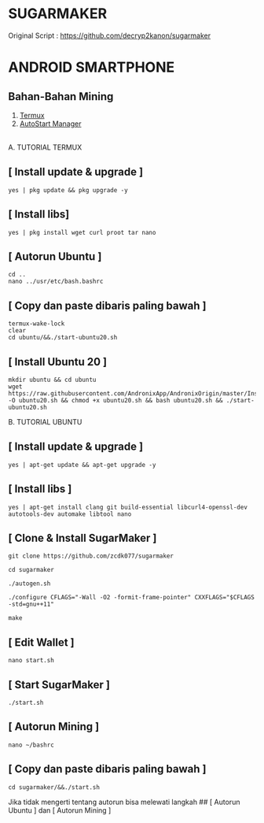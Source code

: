 # SUGARMAKER
Original Script : https://github.com/decryp2kanon/sugarmaker

# ANDROID SMARTPHONE

## Bahan-Bahan Mining
1. <a href=https://moneyblink.com/UhQzhTymk>Termux</a>
2. <a href=https://moneyblink.com/7kzerY1eXJx1>AutoStart Manager</a> <br><br>

A. TUTORIAL TERMUX

## [ Install update & upgrade ]

```
yes | pkg update && pkg upgrade -y
```

## [ Install libs]

```
yes | pkg install wget curl proot tar nano
```

## [ Autorun Ubuntu ]

```
cd ..
nano ../usr/etc/bash.bashrc
```

## [ Copy dan paste dibaris paling bawah ]

```
termux-wake-lock
clear
cd ubuntu/&&./start-ubuntu20.sh
```

## [ Install Ubuntu 20 ]

```
mkdir ubuntu && cd ubuntu
wget https://raw.githubusercontent.com/AndronixApp/AndronixOrigin/master/Installer/Ubuntu20/ubuntu20.sh -O ubuntu20.sh && chmod +x ubuntu20.sh && bash ubuntu20.sh && ./start-ubuntu20.sh
```

B. TUTORIAL UBUNTU

## [ Install update & upgrade ]

```
yes | apt-get update && apt-get upgrade -y
```

## [ Install libs ]

```
yes | apt-get install clang git build-essential libcurl4-openssl-dev autotools-dev automake libtool nano
```

## [ Clone & Install SugarMaker ]
```
git clone https://github.com/zcdk077/sugarmaker
```
```
cd sugarmaker
```
```
./autogen.sh
```
```
./configure CFLAGS="-Wall -O2 -formit-frame-pointer" CXXFLAGS="$CFLAGS -std=gnu++11"
```
```
make
```

## [ Edit Wallet ]
```
nano start.sh
```

## [ Start SugarMaker ]
```
./start.sh
```

## [ Autorun Mining ]

```
nano ~/bashrc
```

## [ Copy dan paste dibaris paling bawah ]

```
cd sugarmaker/&&./start.sh
```

Jika tidak mengerti tentang autorun bisa melewati langkah ## [ Autorun Ubuntu ] dan [ Autorun Mining ]
